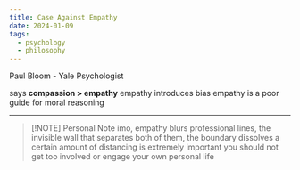```yaml
---
title: Case Against Empathy
date: 2024-01-09
tags:
  - psychology
  - philosophy
---
```

Paul Bloom - Yale Psychologist 

says **compassion > empathy** 
empathy introduces bias 
empathy is a poor guide for moral reasoning 

---
>[!NOTE] Personal Note
imo, empathy blurs professional lines, the invisible wall that separates both of them, the boundary dissolves
a certain amount of distancing is extremely important
you should not get too involved or engage your own personal life 
